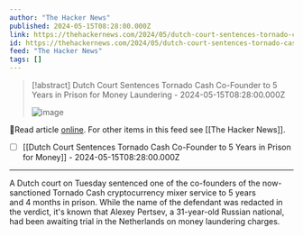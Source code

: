 ```yaml
---
author: "The Hacker News"
published: 2024-05-15T08:28:00.000Z
link: https://thehackernews.com/2024/05/dutch-court-sentences-tornado-cash-co.html
id: https://thehackernews.com/2024/05/dutch-court-sentences-tornado-cash-co.html
feed: "The Hacker News"
tags: []
---
```

> [!abstract] Dutch Court Sentences Tornado Cash Co-Founder to 5 Years in Prison for Money
                Laundering - 2024-05-15T08:28:00.000Z
>
> ![image](https://blogger.googleusercontent.com/img/b/R29vZ2xl/AVvXsEgBPk-hQq2Zp77E2oPvv_a6v5qZcic-fMnamnazYDiOxRjCDkaBpawAz2aJHS5PDYLOy8LhfFefLGVniZ4QQaISgQuJZuDirj3cYon-WnvQVVaaW63p-EBRZuf-qnoa4i_anIXxGiyJ9C35NEN5b5_qwPYZfVuuzLqN4AyPnzFxA-otoo6obsvcDo7ZHidY/s1600/cash.png)

🔗Read article [online](https://thehackernews.com/2024/05/dutch-court-sentences-tornado-cash-co.html). For other items in this feed see [[The Hacker News]].

- [ ] [[Dutch Court Sentences Tornado Cash Co-Founder to 5 Years in Prison for Money]] - 2024-05-15T08:28:00.000Z
- - -
A Dutch court on Tuesday sentenced one of the co-founders of the now-sanctioned Tornado Cash cryptocurrency mixer service to 5 years and 4 months in prison. While the name of the defendant was redacted in the verdict, it's known that Alexey Pertsev, a 31-year-old Russian national, had been awaiting trial in the Netherlands on money laundering charges.
